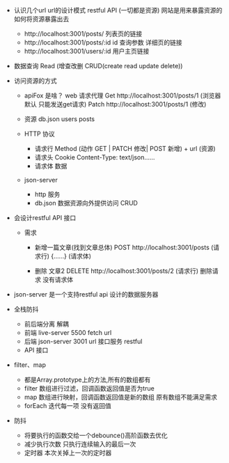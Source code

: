  - 认识几个url
   url的设计模式  restful API  (一切都是资源)
   网站是用来暴露资源的  如何将资源暴露出去
   - http://localhost:3001/posts/ 列表页的链接
   - http://localhost:3001/posts/:id  id 查询参数 详细页的链接
   - http://localhost:3001/users/:id   用户主页链接
     
 - 数据查询  Read     (增查改删 CRUD(create read update delete))
 - 访问资源的方式
   - apiFox 是啥？ web 请求代理
     Get  http://localhost:3001/posts/1 (浏览器默认 只能发送get请求)
     Patch http://localhost:3001/posts/1 (修改)
   - 资源 db.json   users  posts
   - HTTP 协议 
     - 请求行 Method (动作 GET | PATCH 修改| POST 新增) + url (资源)  
     - 请求头 Cookie Content-Type: text/json……
     - 请求体  数据

   - json-server
     - http 服务
     - db.json 数据资源向外提供访问 CRUD

 - 会设计restful API 接口
   - 需求
     - 新增一篇文章(找到文章总体)
       POST  http://localhost:3001/posts      (请求行) 
       {……}                                   (请求体)

     - 删除 文章2
       DELETE  http://localhost:3001/posts/2      (请求行)
       删除请求 没有请求体

 - json-server 是一个支持restful api 设计的数据服务器 

 - 全栈防抖
   - 前后端分离  解耦 
   - 前端 live-server 5500
     fetch url 
   - 后端 json-server 3001
     url 接口服务 restful 
   - API 接口 

 - filter、map
   - 都是Array.prototype上的方法,所有的数组都有
   - filter 数组进行过滤，回调函数返回值是否为true
   - map 数组进行映射，回调函数返回值是新的数组 原有数组不能满足需求
   - forEach 迭代每一项 没有返回值
 - 防抖
   - 将要执行的函数交给一个debounce()高阶函数去优化
   - 减少执行次数 只执行连续输入的最后一次
   - 定时器 本次关掉上一次的定时器
